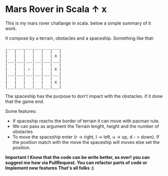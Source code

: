 # Mars Rover in Scala ↑ x

This is my mars rover challange in scala.
below a simple summary of it work.

It compose by a terrain, obstacles and a spaceship. Something like that:

```
_________________________
|   |   |   |   |   |   |
|   |   |   |   |   | X |
|___|___|___|___|___|___|
|   |   |   |   |   |   |
|   |   | ↑ |   |   | X |
|___|___|___|___|___|___|
|   |   |   |   |   |   |
|   |   |   |   |   | X |
|___|___|___|___|___|___|
```

The spaceship has the purpose to don't impact with the obstacles. if it done that the game end.

Some features:
* If spaceship reachs the border of terrain it can move with pacman rule.
* We can pass as argument the Terrain lenght, height and the number of obstacles
* To move the spaceship enter (r -> right, l -> left, u -> up, d - > down). If the position match
with the move the spaceship will moves else set the position.

**Important**
**I Know that the code can be write better, as ever! you can suggest me how via PullRequest. You can refactor parts of code or Implement new features**
**That's all folks :)**

